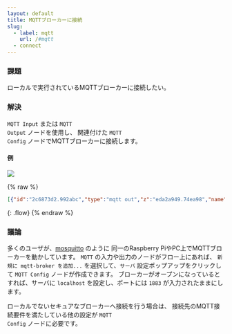 ```yaml
---
layout: default
title: MQTTブローカーに接続
slug:
  - label: mqtt
    url: /#mqtt
  - connect
---
```


### 課題

ローカルで実行されているMQTTブローカーに接続したい。

### 解決

<code class="node">MQTT Input</code> または <code class="node">MQTT Output</code> ノードを使用し、
関連付けた <code class="node">MQTT Config</code> ノードでMQTTブローカーに接続します。

#### 例

![](/images/mqtt/connect-to-broker.png)

{% raw %}
~~~json
[{"id":"2c6873d2.992abc","type":"mqtt out","z":"eda2a949.74ea98","name":"","topic":"sensors/livingroom/temp","qos":"","retain":"","broker":"407a01e4.6b637","x":330,"y":80,"wires":[]},{"id":"d9beed59.94155","type":"inject","z":"eda2a949.74ea98","name":"","topic":"","payload":"22","payloadType":"num","repeat":"","crontab":"","once":false,"x":150,"y":80,"wires":[["2c6873d2.992abc"]]},{"id":"be80048.8f232f8","type":"mqtt in","z":"eda2a949.74ea98","name":"","topic":"sensors/livingroom/temp","qos":"2","broker":"407a01e4.6b637","x":170,"y":160,"wires":[["8640b8ff.f82ff8"]]},{"id":"8640b8ff.f82ff8","type":"debug","z":"eda2a949.74ea98","name":"","active":true,"console":"false","complete":"false","x":370,"y":160,"wires":[]},{"id":"407a01e4.6b637","type":"mqtt-broker","z":"","broker":"localhost","port":"1883","clientid":"","usetls":false,"compatmode":true,"keepalive":"60","cleansession":true,"willTopic":"","willQos":"0","willPayload":"","birthTopic":"","birthQos":"0","birthPayload":""}]
~~~
{: .flow}
{% endraw %}

### 議論

多くのユーザが、[mosquitto](http://mosquitto.org) のように
同一のRaspberry PiやPC上でMQTTブローカーを動かしています。
<code class="node">MQTT</code> の入力や出力のノードがフロー上にあれば、
`新規に mqtt-broker を追加...` を選択して、`サーバ` 設定ポップアップをクリックして
<code class="node">MQTT Config</code> ノードが作成できます。
ブローカーがオープンになっているとすれば、サーバに `localhost` を設定し、ポートには `1883` が入力されたままにします。

ローカルでないセキュアなブローカーへ接続を行う場合は、
接続先のMQTT接続要件を満たしている他の設定が <code class="node">MQTT Config</code> ノードに必要です。
